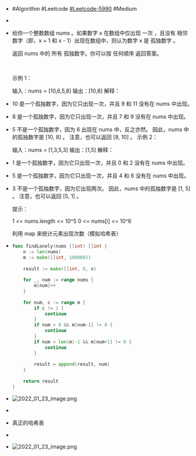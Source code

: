 - #Algorithm #Leetcode [#Leetcode-5990](https://leetcode-cn.com/problems/find-all-lonely-numbers-in-the-array/) #Medium
-
- 给你一个整数数组 nums 。如果数字 x 在数组中仅出现 一次 ，且没有 相邻 数字（即，x + 1 和 x - 1）出现在数组中，则认为数字 x 是 孤独数字 。
  
  返回 nums 中的 所有 孤独数字。你可以按 任何顺序 返回答案。
  
   
  
  示例 1：
  
  输入：nums = [10,6,5,8]
  输出：[10,8]
  解释：
- 10 是一个孤独数字，因为它只出现一次，并且 9 和 11 没有在 nums 中出现。
- 8 是一个孤独数字，因为它只出现一次，并且 7 和 9 没有在 nums 中出现。
- 5 不是一个孤独数字，因为 6 出现在 nums 中，反之亦然。
  因此，nums 中的孤独数字是 [10, 8] 。
  注意，也可以返回 [8, 10] 。
  示例 2：
  
  输入：nums = [1,3,5,3]
  输出：[1,5]
  解释：
- 1 是一个孤独数字，因为它只出现一次，并且 0 和 2 没有在 nums 中出现。
- 5 是一个孤独数字，因为它只出现一次，并且 4 和 6 没有在 nums 中出现。
- 3 不是一个孤独数字，因为它出现两次。
  因此，nums 中的孤独数字是 [1, 5] 。
  注意，也可以返回 [5, 1] 。
  
  
  提示：
  
  1 <= nums.length <= 10^5
  0 <= nums[i] <= 10^6
  
  
  利用 map 来统计元素出现次数（模拟哈希表）
- ```go
  func findLonely(nums []int) []int {
      n := len(nums)
      m := make([]int, 1000001)
      
      result := make([]int, 0, n)
      
      for _, num := range nums {
          m[num]++
      }
      
      for num, c := range m {
          if c != 1 {
              continue
          }
          if num > 0 && m[num-1] != 0 {
              continue
          }
          if num < len(m)-1 && m[num+1] != 0 {
              continue
          }
          
          result = append(result, num)
      }
      
      return result
  }
  ```
- ![2022_01_23_image.png](https://cdn.logseq.com/%2Fa738fab4-25bd-41b0-bb53-62a3b83356f2c2a14990-ffcc-4c1b-8f43-d6d5b06d054f2022_01_23_image.png?Expires=4796546890&Signature=ZqthAjYIORiJdbgIOdTsOzHCmO1Q5hMn-Okc8HiIb1e32f-RlgSROv~4j42iVNK1we21JDeNzrhLsE9-sbzQi7yy6Cncc0scQI1br6FeCZhDl-ODddC1vwuNuxWcaHk~m3A3oUGWH1BzfujJBzOoSPKlXbjL~eZMd8AlXPEKmPVMqC-aEpDiL0GCaz9i22WZdUaWKZCiiSfV7oN9JTa3rKdTKzFgOLUSEtbLaRpzsb~2DaAAOsZLqdGaH~k4JMQa-pU0OjD6m-PdURaG9mmiLnn44SxN-c5vo0bibZeZ~ROrQeTBbsF8fxspQdZQIbs2uB9suaXCM4K4fD8ffftOvw__&Key-Pair-Id=APKAJE5CCD6X7MP6PTEA)
-
- 真正的哈希表
- ``````
- ![2022_01_23_image.png](https://cdn.logseq.com/%2Fa738fab4-25bd-41b0-bb53-62a3b83356f244d51e00-41fb-48d2-89cb-05c649fa0d5f2022_01_23_image.png?Expires=4796547030&Signature=ZkASjPqrUPMC-SnDFu46EjhfqhXFp~awe0twPauY-RGeoq1BH9O7TQyzsmX6HnryO6h0MWNmVzdchx1P-AEk6eVLKTKx4BedtjMeT6gzHTYO92biU082YRdrgitncKFpIy53cRaYuCWmbSh1WI2OS3anWhbkmcgp-DrV22dkcYM4ANqqwF3NLXCcwRJoXOuJSnatJkfoB8sac2uEIB7luXu75abaR00Ocd0ih3-L7saFYUS96DIY-kJvpEmRusp~moan8CYEwjLTl2VVZhdyp83KwDx~rU6QaMuzxtLtT6EmDa-AQoen~SRDag1E0hc6V-5t5WqEJUzAlKlIqJaOwA__&Key-Pair-Id=APKAJE5CCD6X7MP6PTEA)
